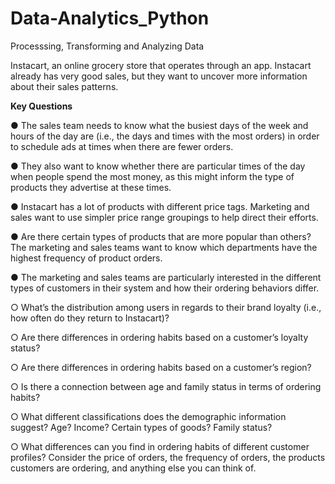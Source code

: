 # Data-Analytics_Python
Processsing, Transforming and Analyzing Data

Instacart, an online grocery store that operates through an app. Instacart already has very good sales, but they want to uncover more information about their sales patterns.

**Key Questions**

● The sales team needs to know what the busiest days of the week and hours of the day are (i.e., the days and times with the most orders) in order to schedule ads at
times when there are fewer orders.

● They also want to know whether there are particular times of the day when people spend the most money, as this might inform the type of products they advertise at
these times.

● Instacart has a lot of products with different price tags. Marketing and sales want to use simpler price range groupings to help direct their efforts.

● Are there certain types of products that are more popular than others? The marketing and sales teams want to know which departments have the highest frequency of
product orders.

● The marketing and sales teams are particularly interested in the different types of customers in their system and how their ordering behaviors differ. 

○ What’s the distribution among users in regards to their brand loyalty (i.e., how often do they return to Instacart)?

○ Are there differences in ordering habits based on a customer’s loyalty status?

○ Are there differences in ordering habits based on a customer’s region?

○ Is there a connection between age and family status in terms of ordering habits?

○ What different classifications does the demographic information suggest? Age? Income? Certain types of goods? Family status?

○ What differences can you find in ordering habits of different customer profiles? Consider the price of orders, the frequency of orders, the products
customers are ordering, and anything else you can think of.

